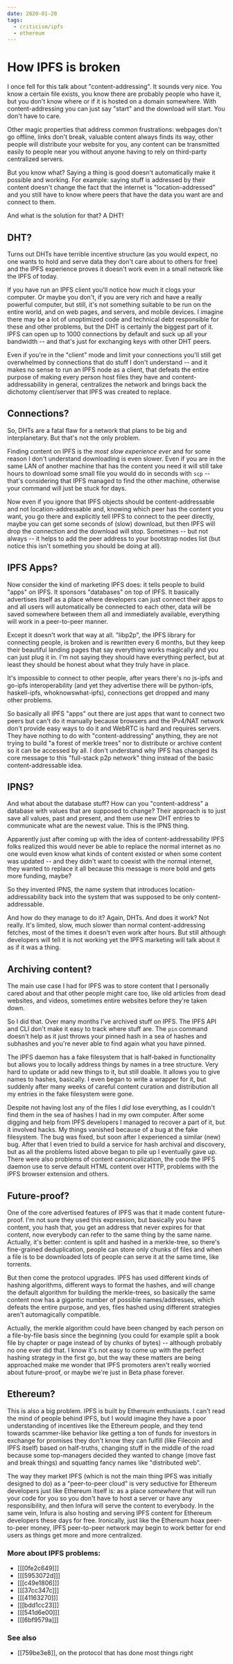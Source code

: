 ```yaml
---
date: 2020-01-20
tags:
  - criticism/ipfs
  - ethereum
---
```


# How IPFS is broken

I once fell for this talk about "content-addressing". It sounds very nice. You know a certain file exists, you know there are probably people who have it, but you don't know where or if it is hosted on a domain somewhere. With content-addressing you can just say "start" and the download will start. You don't have to care.

Other magic properties that address common frustrations: webpages don't go offline, links don't break, valuable content always finds its way, other people will distribute your website for you, any content can be transmitted easily to people near you without anyone having to rely on third-party centralized servers.

But you know what? Saying a thing is good doesn't automatically make it possible and working. For example: saying stuff is addressed by their content doesn't change the fact that the internet is "location-addressed" and you still have to know where peers that have the data you want are and connect to them.

And what is the solution for that? A DHT!

DHT?
----

Turns out DHTs have terrible incentive structure (as you would expect, no one wants to hold and serve data they don't care about to others for free) and the IPFS experience proves it doesn't work even in a small network like the IPFS of today.

If you have run an IPFS client you'll notice how much it clogs your computer. Or maybe you don't, if you are very rich and have a really powerful computer, but still, it's not something suitable to be run on the entire world, and on web pages, and servers, and mobile devices. I imagine there may be a lot of unoptimized code and technical debt responsible for these and other problems, but the DHT is certainly the biggest part of it. IPFS can open up to 1000 connections by default and suck up all your bandwidth -- and that's just for exchanging keys with other DHT peers.

Even if you're in the "client" mode and limit your connections you'll still get overwhelmed by connections that do stuff I don't understand -- and it makes no sense to run an IPFS node as a client, that defeats the entire purpose of making every person host files they have and content-addressability in general, centralizes the network and brings back the dichotomy client/server that IPFS was created to replace.

Connections?
------------

So, DHTs are a fatal flaw for a network that plans to be big and interplanetary. But that's not the only problem.

Finding content on IPFS is the _most slow experience ever_ and for some reason I don't understand downloading is even slower. Even if you are in the same LAN of another machine that has the content you need it will still take hours to download some small file you would do in seconds with `scp` -- that's considering that IPFS managed to find the other machine, otherwise your command will just be stuck for days.

Now even if you ignore that IPFS objects should be content-addressable and not location-addressable and, knowing which peer has the content you want, you go there and explicitly tell IPFS to connect to the peer directly, maybe you can get some seconds of (slow) download, but then IPFS will drop the connection and the download will stop. Sometimes -- but not always -- it helps to add the peer address to your bootstrap nodes list (but notice this isn't something you should be doing at all).

IPFS Apps?
----------

Now consider the kind of marketing IPFS does: it tells people to build "apps" on IPFS. It sponsors "databases" on top of IPFS. It basically advertises itself as a place where developers can just connect their apps to and all users will automatically be connected to each other, data will be saved somewhere between them all and immediately available, everything will work in a peer-to-peer manner.

Except it doesn't work that way at all. "libp2p", the IPFS library for connecting people, is broken and is rewritten every 6 months, but they keep their beautiful landing pages that say everything works magically and you can just plug it in. I'm not saying they should have everything perfect, but at least they should be honest about what they truly have in place.

It's impossible to connect to other people, after years there's no js-ipfs and go-ipfs interoperability (and yet they advertise there will be python-ipfs, haskell-ipfs, whoknowswhat-ipfs), connections get dropped and many other problems.

So basically all IPFS "apps" out there are just apps that want to connect two peers but can't do it manually because browsers and the IPv4/NAT network don't provide easy ways to do it and WebRTC is hard and requires servers. They have nothing to do with "content-addressing" anything, they are not trying to build "a forest of merkle trees" nor to distribute or archive content so it can be accessed by all. I don't understand why IPFS has changed its core message to this "full-stack p2p network" thing instead of the basic content-addressable idea.

IPNS?
-----

And what about the database stuff? How can you "content-address" a database with values that are supposed to change? Their approach is to just save all values, past and present, and them use new DHT entries to communicate what are the newest value. This is the IPNS thing.

Apparently just after coming up with the idea of content-addressability IPFS folks realized this would never be able to replace the normal internet as no one would even know what kinds of content existed or when some content was updated -- and they didn't want to coexist with the normal internet, they wanted to replace it all because this message is more bold and gets more funding, maybe?

So they invented IPNS, the name system that introduces location-addressability back into the system that was supposed to be only content-addressable.

And how do they manage to do it? Again, DHTs. And does it work? Not really. It's limited, slow, much slower than normal content-addressing fetches, most of the times it doesn't even work after hours. But still although developers will tell it is not working yet the IPFS marketing will talk about it as if it was a thing.

Archiving content?
------------------

The main use case I had for IPFS was to store content that I personally cared about and that other people might care too, like old articles from dead websites, and videos, sometimes entire websites before they're taken down.

So I did that. Over many months I've archived stuff on IPFS. The IPFS API and CLI don't make it easy to track where stuff are. The `pin` command doesn't help as it just throws your pinned hash in a sea of hashes and subhashes and you're never able to find again what you have pinned.

The IPFS daemon has a fake filesystem that is half-baked in functionality but allows you to locally address things by names in a tree structure. Very hard to update or add new things to it, but still doable. It allows you to give names to hashes, basically. I even began to write a wrapper for it, but suddenly after many weeks of careful content curation and distribution all my entries in the fake filesystem were gone.

Despite not having lost any of the files I _did_ lose everything, as I couldn't find them in the sea of hashes I had in my own computer. After some digging and help from IPFS developers I managed to recover a part of it, but it involved hacks. My things vanished because of a bug at the fake filesystem. The bug was fixed, but soon after I experienced a similar (new) bug. After that I even tried to build a service for hash archival and discovery, but as all the problems listed above began to pile up I eventually gave up. There were also problems of content canonicalization, the code the IPFS daemon use to serve default HTML content over HTTP, problems with the IPFS browser extension and others.

Future-proof?
-------------

One of the core advertised features of IPFS was that it made content future-proof. I'm not sure they used this expression, but basically you have content, you hash that, you get an address that never expires for that content, now everybody can refer to the same thing by the same name. Actually, it's better: content is split and hashed in a merkle-tree, so there's fine-grained deduplication, people can store only chunks of files and when a file is to be downloaded lots of people can serve it at the same time, like torrents.

But then come the protocol upgrades. IPFS has used different kinds of hashing algorithms, different ways to format the hashes, and will change the default algorithm for building the merkle-trees, so basically the same content now has a gigantic number of possible names/addresses, which defeats the entire purpose, and yes, files hashed using different strategies aren't automagically compatible.

Actually, the merkle algorithm could have been changed by each person on a file-by-file basis since the beginning (you could for example split a book file by chapter or page instead of by chunks of bytes) -- although probably no one ever did that. I know it's not easy to come up with the perfect hashing strategy in the first go, but the way these matters are being approached make me wonder that IPFS promoters aren't really worried about future-proof, or maybe we're just in Beta phase forever.

Ethereum?
---------

This is also a big problem. IPFS is built by Ethereum enthusiasts. I can't read the mind of people behind IPFS, but I would imagine they have a poor understanding of incentives like the Ethereum people, and they tend towards scammer-like behavior like getting a ton of funds for investors in exchange for promises they don't know they can fulfill (like Filecoin and IPFS itself) based on half-truths, changing stuff in the middle of the road because some top-managers decided they wanted to change (move fast and break things) and squatting fancy names like "distributed web".

The way they market IPFS (which is not the main thing IPFS was initially designed to do) as a "peer-to-peer cloud" is very seductive for Ethereum developers just like Ethereum itself is: as a place _somewhere_ that will run your code for you so you don't have to host a server or have any responsibility, and then Infura will serve the content to everybody. In the same vein, Infura is also hosting and serving IPFS content for Ethereum developers these days for free. Ironically, just like the Ethereum hoax peer-to-peer money, IPFS peer-to-peer network may begin to work better for end users as things get more and more centralized.

### More about IPFS problems:

* [[[0fe2c649]]]
* [[[5953072d]]]
* [[[c49e1806]]]
* [[[37cc347c]]]
* [[[41163270]]]
* [[[bdd1cc23]]]
* [[[541d6e00]]]
* [[[6bf9579a]]]

### See also

* [[759be3e8]], on the protocol that has done most things right
